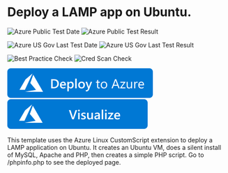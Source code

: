 # Deploy a LAMP app on Ubuntu.

![Azure Public Test Date](https://azurequickstartsservice.blob.core.windows.net/badges/lamp-app/PublicLastTestDate.svg)
![Azure Public Test Result](https://azurequickstartsservice.blob.core.windows.net/badges/lamp-app/PublicDeployment.svg)

![Azure US Gov Last Test Date](https://azurequickstartsservice.blob.core.windows.net/badges/lamp-app/FairfaxLastTestDate.svg)
![Azure US Gov Last Test Result](https://azurequickstartsservice.blob.core.windows.net/badges/lamp-app/FairfaxDeployment.svg)

![Best Practice Check](https://azurequickstartsservice.blob.core.windows.net/badges/lamp-app/BestPracticeResult.svg)
![Cred Scan Check](https://azurequickstartsservice.blob.core.windows.net/badges/lamp-app/CredScanResult.svg)

[![Deploy To Azure](https://raw.githubusercontent.com/Azure/azure-quickstart-templates/master/1-CONTRIBUTION-GUIDE/images/deploytoazure.svg?sanitize=true)]("https://portal.azure.com/#create/Microsoft.Template/uri/https%3A%2F%2Fraw.githubusercontent.com%2FAzure%2Fazure-quickstart-templates%2Fmaster%2Flamp-app%2Fazuredeploy.json")  [![Visualize](https://raw.githubusercontent.com/Azure/azure-quickstart-templates/master/1-CONTRIBUTION-GUIDE/images/visualizebutton.svg?sanitize=true)]("http://armviz.io/#/?load=https%3A%2F%2Fraw.githubusercontent.com%2FAzure%2Fazure-quickstart-templates%2Fmaster%2Flamp-app%2Fazuredeploy.json")

This template uses the Azure Linux CustomScript extension to deploy a LAMP application on Ubuntu. It creates an Ubuntu VM, does a silent install of MySQL, Apache and PHP, then creates a simple PHP script.  Go to /phpinfo.php to see the deployed page.


